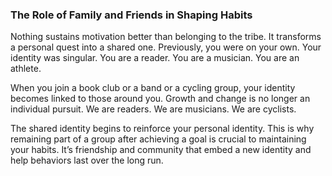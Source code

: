 
### The Role of Family and Friends in Shaping Habits
<p> Nothing sustains motivation better than belonging to the tribe. It transforms a personal quest into a shared one. Previously, you were on your own. Your identity was singular. You are a reader. You are a musician. You are an athlete.

When you join a book club or a band or a cycling group, your identity becomes linked to those around you. Growth and change is no longer an individual pursuit. We are readers. We are musicians. We are cyclists.
  
The shared identity begins to reinforce your personal identity. This is why remaining part of a group after achieving a goal is crucial to maintaining your habits. It’s friendship and community that embed a new identity and help behaviors last over the long run.</p>
